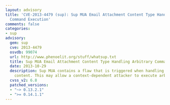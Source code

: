 ```yaml
---
layout: advisory
title: 'CVE-2013-4479 (sup): Sup MUA Email Attachment Content Type Handling Arbitrary
  Command Execution'
comments: false
categories:
- sup
advisory:
  gem: sup
  cve: 2013-4479
  osvdb: 99074
  url: http://www.phenoelit.org/stuff/whatsup.txt
  title: Sup MUA Email Attachment Content Type Handling Arbitrary Command Execution
  date: 2013-10-29
  description: Sup MUA contains a flaw that is triggered when handling email attachment
    content. This may allow a context-dependent attacker to execute arbitrary commands.
  cvss_v2: 6.8
  patched_versions:
  - "~> 0.13.2.1"
  - ">= 0.14.1.1"
---
```

